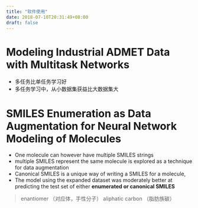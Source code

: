 ```yaml
---
title: "软件使用"
date: 2018-07-10T20:31:49+08:00
draft: false
---
```

# Modeling Industrial ADMET Data with Multitask Networks

- 多任务比单任务学习好
- 多任务学习中，从小数据集获益比大数据集大

# SMILES Enumeration as Data Augmentation for Neural Network Modeling of Molecules

- One molecule can however have multiple SMILES strings
- multiple SMILES represent the same molecule is explored as a technique for data augmentation
- Canonical SMILES is a unique way of writing a SMILES for a molecule,
- The model using the expanded dataset was moderately better at predicting the test set of either **enumerated or canonical SMILES**
> enantiomer （对应体，手性分子） aliphatic carbon （脂肪族碳）
